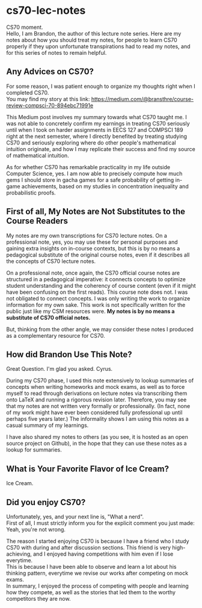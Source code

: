 # cs70-lec-notes
CS70 moment.\
Hello, I am Brandon, the author of this lecture note series. Here are my notes about how you should treat my notes, for people to learn CS70 properly if they upon unfortunate transpirations had to read my notes, and for this series of notes to remain helpful.

## Any Advices on CS70?
For some reason, I was patient enough to organize my thoughts right when I completed CS70.\
You may find my story at this link: https://medium.com/@bransthre/course-review-compsci-70-894ebc71991e

This Medium post involves my summary towards what CS70 taught me.
I was not able to concretely confirm my earnings in treating CS70 seriously until when I took on harder assignments in EECS 127 and COMPSCI 189 right at the next semester, where I directly benefited by treating studying CS70 and seriously exploring where do other people's mathematical intuition originate, and how I may replicate their success and find my source of mathematical intuition.

As for whether CS70 has remarkable practicality in my life outside Computer Science, yes. I am now able to precisely compute how much gems I should store in gacha games for a safe probability of getting in-game achievements, based on my studies in concentration inequality and probabilistic proofs.

## First of all, My Notes are Not Substitutes to the Course Readers
My notes are my own transcriptions for CS70 lecture notes.
On a professional note, yes, you may use these for personal purposes and gaining extra insights on in-course contexts, but this is by no means a pedagogical substitute of the original course notes, even if it describes all the concepts of CS70 lecture notes.

On a professional note, once again, the CS70 official course notes are structured in a pedagogical imperative: it connects concepts to optimize student understanding and the coherency of course content (even if it might have been confusing on the first reads).
This course note does not. I was not obligated to connect concepts. I was only writing the work to organize information for my own sake. This work is not specifically written for the public just like my CSM resources were.
**My notes is by no means a substitute of CS70 official notes.**

But, thinking from the other angle, we may consider these notes I produced as a complementary resource for CS70.

## How did Brandon Use This Note?
Great Question. I'm glad you asked. Cyrus.

During my CS70 phase, I used this note extensively to lookup summaries of concepts when writing homeworks and mock exams, as well as to force myself to read through derivations on lecture notes via transcribing them onto LaTeX and running a rigorous revision later.
Therefore, you may see that my notes are not written very formally or professionally. (In fact, none of my work might have ever been considered fully professional up until perhaps five years later.)
The informality shows I am using this notes as a casual summary of my learnings.

I have also shared my notes to others (as you see, it is hosted as an open source project on Github), in the hope that they can use these notes as a lookup for summaries.

## What is Your Favorite Flavor of Ice Cream?
Ice Cream.

## Did you enjoy CS70?
Unfortunately, yes, and your next line is, "What a nerd".\
First of all, I must strictly inform you for the explicit comment you just made: Yeah, you're not wrong.

The reason I started enjoying CS70 is because I have a friend who I study CS70 with during and after discussion sections. This friend is very high-achieving, and I enjoyed having competitions with him even if I lose everytime.\
This is because I have been able to observe and learn a lot about his thinking pattern, everytime we revise our works after competing on mock exams.\
In summary, I enjoyed the process of competing with people and learning how they compete, as well as the stories that led them to the worthy competitors they are now.
